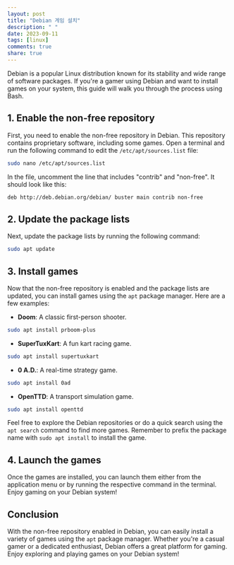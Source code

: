 ```yaml
---
layout: post
title: "Debian 게임 설치"
description: " "
date: 2023-09-11
tags: [linux]
comments: true
share: true
---
```


Debian is a popular Linux distribution known for its stability and wide range of software packages. If you're a gamer using Debian and want to install games on your system, this guide will walk you through the process using Bash.

## 1. Enable the non-free repository

First, you need to enable the non-free repository in Debian. This repository contains proprietary software, including some games. Open a terminal and run the following command to edit the `/etc/apt/sources.list` file:

```bash
sudo nano /etc/apt/sources.list
```

In the file, uncomment the line that includes "contrib" and "non-free". It should look like this:

```bash
deb http://deb.debian.org/debian/ buster main contrib non-free
```

## 2. Update the package lists

Next, update the package lists by running the following command:

```bash
sudo apt update
```

## 3. Install games

Now that the non-free repository is enabled and the package lists are updated, you can install games using the `apt` package manager. Here are a few examples:

- **Doom**: A classic first-person shooter.

```bash
sudo apt install prboom-plus
```

- **SuperTuxKart**: A fun kart racing game.

```bash
sudo apt install supertuxkart
```

- **0 A.D.**: A real-time strategy game.

```bash
sudo apt install 0ad
```

- **OpenTTD**: A transport simulation game.

```bash
sudo apt install openttd
```

Feel free to explore the Debian repositories or do a quick search using the `apt search` command to find more games. Remember to prefix the package name with `sudo apt install` to install the game.

## 4. Launch the games

Once the games are installed, you can launch them either from the application menu or by running the respective command in the terminal. Enjoy gaming on your Debian system!

## Conclusion

With the non-free repository enabled in Debian, you can easily install a variety of games using the `apt` package manager. Whether you're a casual gamer or a dedicated enthusiast, Debian offers a great platform for gaming. Enjoy exploring and playing games on your Debian system!